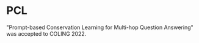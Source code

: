 # PCL
"Prompt-based Conservation Learning for Multi-hop Question Answering" was accepted to COLING 2022. 
